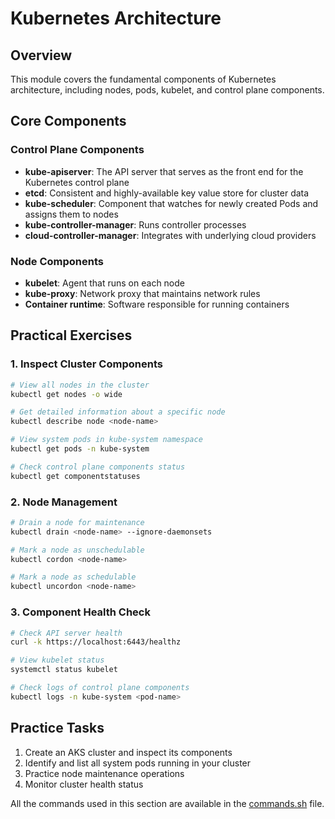 # Kubernetes Architecture

## Overview
This module covers the fundamental components of Kubernetes architecture, including nodes, pods, kubelet, and control plane components.

## Core Components

### Control Plane Components
- **kube-apiserver**: The API server that serves as the front end for the Kubernetes control plane
- **etcd**: Consistent and highly-available key value store for cluster data
- **kube-scheduler**: Component that watches for newly created Pods and assigns them to nodes
- **kube-controller-manager**: Runs controller processes
- **cloud-controller-manager**: Integrates with underlying cloud providers

### Node Components
- **kubelet**: Agent that runs on each node
- **kube-proxy**: Network proxy that maintains network rules
- **Container runtime**: Software responsible for running containers

## Practical Exercises

### 1. Inspect Cluster Components

```bash
# View all nodes in the cluster
kubectl get nodes -o wide

# Get detailed information about a specific node
kubectl describe node <node-name>

# View system pods in kube-system namespace
kubectl get pods -n kube-system

# Check control plane components status
kubectl get componentstatuses
```

### 2. Node Management

```bash
# Drain a node for maintenance
kubectl drain <node-name> --ignore-daemonsets

# Mark a node as unschedulable
kubectl cordon <node-name>

# Mark a node as schedulable
kubectl uncordon <node-name>
```

### 3. Component Health Check

```bash
# Check API server health
curl -k https://localhost:6443/healthz

# View kubelet status
systemctl status kubelet

# Check logs of control plane components
kubectl logs -n kube-system <pod-name>
```

## Practice Tasks

1. Create an AKS cluster and inspect its components
2. Identify and list all system pods running in your cluster
3. Practice node maintenance operations
4. Monitor cluster health status

All the commands used in this section are available in the [commands.sh](commands.sh) file.
